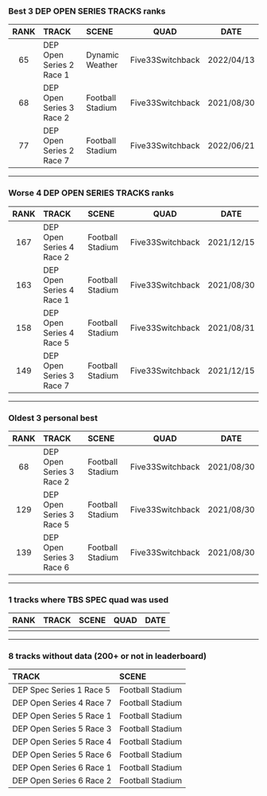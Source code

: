 ### Best 3 DEP OPEN SERIES TRACKS ranks
|RANK|TRACK|SCENE|QUAD|DATE|
|:---:|:---|:---|:---:|:---:|
|65|DEP Open Series 2 Race 1|Dynamic Weather|Five33Switchback|2022/04/13|
|68|DEP Open Series 3 Race 2|Football Stadium|Five33Switchback|2021/08/30|
|77|DEP Open Series 2 Race 7|Football Stadium|Five33Switchback|2022/06/21|
---
### Worse 4 DEP OPEN SERIES TRACKS ranks
|RANK|TRACK|SCENE|QUAD|DATE|
|:---:|:---|:---|:---:|:---:|
|167|DEP Open Series 4 Race 2|Football Stadium|Five33Switchback|2021/12/15|
|163|DEP Open Series 4 Race 1|Football Stadium|Five33Switchback|2021/08/30|
|158|DEP Open Series 4 Race 5|Football Stadium|Five33Switchback|2021/08/31|
|149|DEP Open Series 3 Race 7|Football Stadium|Five33Switchback|2021/12/15|
---
### Oldest 3 personal best
|RANK|TRACK|SCENE|QUAD|DATE|
|:---:|:---|:---|:---:|:---:|
|68|DEP Open Series 3 Race 2|Football Stadium|Five33Switchback|2021/08/30|
|129|DEP Open Series 3 Race 5|Football Stadium|Five33Switchback|2021/08/30|
|139|DEP Open Series 3 Race 6|Football Stadium|Five33Switchback|2021/08/30|
---
### 1 tracks where TBS SPEC quad was used
|RANK|TRACK|SCENE|QUAD|DATE|
|:---:|:---|:---|:---:|:---:|
||||||
---
### 8 tracks without data (200+ or not in leaderboard)
|TRACK|SCENE|
|:---|:---|
|DEP Spec Series 1 Race 5|Football Stadium|
|DEP Open Series 4 Race 7|Football Stadium|
|DEP Open Series 5 Race 1|Football Stadium|
|DEP Open Series 5 Race 3|Football Stadium|
|DEP Open Series 5 Race 4|Football Stadium|
|DEP Open Series 5 Race 6|Football Stadium|
|DEP Open Series 6 Race 1|Football Stadium|
|DEP Open Series 6 Race 2|Football Stadium|
